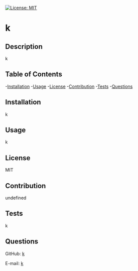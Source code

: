 [![License: MIT](https://img.shields.io/badge/License-MIT-yellow.svg)](https://opensource.org/licenses/MIT)
# k

## Description
k

## Table of Contents
-[Installation](#installation)
-[Usage](#usage)
-[License](#license)
-[Contribution](#contribution)
-[Tests](#tests)
-[Questions](#questions)

## Installation
k

## Usage
k

## License
MIT

## Contribution
undefined

## Tests
k

## Questions
GitHub: [k](https://github.com/k)

E-mail: [k](k)
